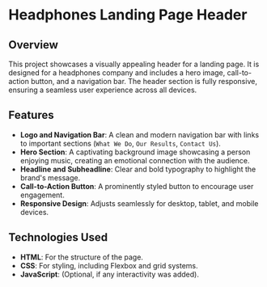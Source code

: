 # Headphones Landing Page Header

## Overview

This project showcases a visually appealing header for a landing page. It is designed for a headphones company and includes a hero image, call-to-action button, and a navigation bar. The header section is fully responsive, ensuring a seamless user experience across all devices.

## Features

- **Logo and Navigation Bar**: A clean and modern navigation bar with links to important sections (`What We Do`, `Our Results`, `Contact Us`).
- **Hero Section**: A captivating background image showcasing a person enjoying music, creating an emotional connection with the audience.
- **Headline and Subheadline**: Clear and bold typography to highlight the brand's message.
- **Call-to-Action Button**: A prominently styled button to encourage user engagement.
- **Responsive Design**: Adjusts seamlessly for desktop, tablet, and mobile devices.

## Technologies Used

- **HTML**: For the structure of the page.
- **CSS**: For styling, including Flexbox and grid systems.
- **JavaScript**: (Optional, if any interactivity was added).
